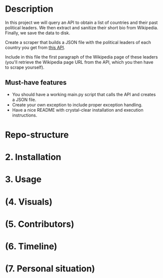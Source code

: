 # Description
In this project we will query an API to obtain a list of countries and their past political leaders. We then extract and sanitize their short bio from Wikipedia. Finally, we save the data to disk.

Create a scraper that builds a JSON file with the political leaders of each country you get from [this API](https://country-leaders.onrender.com/docs).

Include in this file the first paragraph of the Wikipedia page of these leaders (you'll retrieve the Wikipedia page URL from the API, which you then have to scrape yourself).

## Must-have features
- You should have a working main.py script that calls the API and creates a JSON file.
- Create your own exception to include proper exception handling.
- Have a nice README with crystal-clear installation and execution instructions.

# Repo-structure


# 2. Installation

# 3. Usage

# (4. Visuals)

# (5. Contributors)

# (6. Timeline)

# (7. Personal situation)